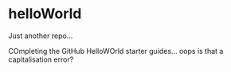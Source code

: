 # helloWorld
Just another repo...

COmpleting the GitHub HelloWOrld starter guides... oops is that a capitalisation error?

